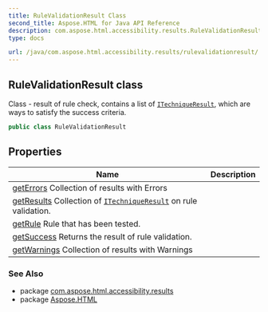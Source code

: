 ```yaml
---
title: RuleValidationResult Class
second_title: Aspose.HTML for Java API Reference
description: com.aspose.html.accessibility.results.RuleValidationResult class. Class - result of rule check contains a list of ITechniqueResult which are ways to satisfy the success criteria
type: docs

url: /java/com.aspose.html.accessibility.results/rulevalidationresult/
---
```

## RuleValidationResult class

Class - result of rule check, contains a list of [`ITechniqueResult`](../../com.aspose.html.accessibility/itechniqueresult/), which are ways to satisfy the success criteria.

```java
public class RuleValidationResult
```

## Properties

| Name | Description |
| --- | --- |
| [getErrors](../../com.aspose.html.accessibility.results/rulevalidationresult/errors/) Collection of results with Errors |
| [getResults](../../com.aspose.html.accessibility.results/rulevalidationresult/results/) Collection of [`ITechniqueResult`](../../com.aspose.html.accessibility/itechniqueresult/) on rule validation. |
| [getRule](../../com.aspose.html.accessibility.results/rulevalidationresult/rule/) Rule that has been tested. |
| [getSuccess](../../com.aspose.html.accessibility.results/rulevalidationresult/success/) Returns the result of rule validation. |
| [getWarnings](../../com.aspose.html.accessibility.results/rulevalidationresult/warnings/) Collection of results with Warnings |

### See Also

* package [com.aspose.html.accessibility.results](../../com.aspose.html.accessibility.results/)
* package [Aspose.HTML](../../)
